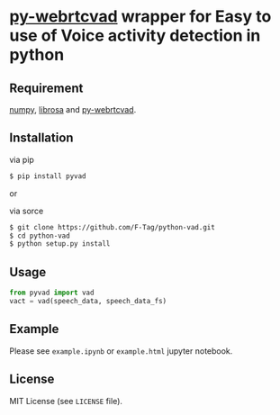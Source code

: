 # [py-webrtcvad](https://github.com/wiseman/py-webrtcvad) wrapper for Easy to use of Voice activity detection in python


## Requirement
[numpy](https://github.com/numpy/numpy), 
[librosa](https://github.com/librosa/librosa) and 
[py-webrtcvad](https://github.com/wiseman/py-webrtcvad).

## Installation
via pip
```sh
$ pip install pyvad
```

or

via sorce
```sh
$ git clone https://github.com/F-Tag/python-vad.git
$ cd python-vad
$ python setup.py install
```

## Usage
```python
from pyvad import vad
vact = vad(speech_data, speech_data_fs)
```


## Example
Please see `example.ipynb` or `example.html` jupyter notebook.

## License
MIT License (see `LICENSE` file).